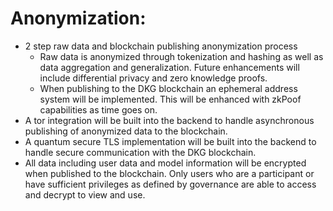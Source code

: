 # Anonymization:
- 2 step raw data and blockchain publishing anonymization process
  - Raw data is anonymized through tokenization and hashing as well as data aggregation and generalization. Future enhancements will include differential privacy and zero knowledge proofs.
  - When publishing to the DKG blockchain an ephemeral address system will be implemented. This will be enhanced with zkPoof capabilities as time goes on.
- A tor integration will be built into the backend to handle asynchronous publishing of anonymized data to the blockchain. 
- A quantum secure TLS implementation will be built into the backend to handle secure communication with the DKG blockchain.
- All data including user data and model information will be encrypted when published to the blockchain. Only users who are a participant or have sufficient privileges as defined by governance are able to access and decrypt to view and use.